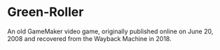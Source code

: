 # Green-Roller
An old GameMaker video game, originally published online on June 20, 2008 and recovered from the Wayback Machine in 2018.
